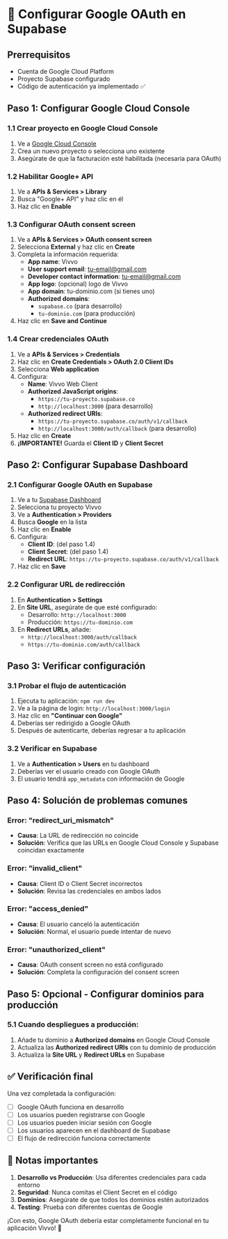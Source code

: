 # 🔑 Configurar Google OAuth en Supabase

## Prerrequisitos
- Cuenta de Google Cloud Platform
- Proyecto Supabase configurado
- Código de autenticación ya implementado ✅

## Paso 1: Configurar Google Cloud Console

### 1.1 Crear proyecto en Google Cloud Console
1. Ve a [Google Cloud Console](https://console.cloud.google.com/)
2. Crea un nuevo proyecto o selecciona uno existente
3. Asegúrate de que la facturación esté habilitada (necesaria para OAuth)

### 1.2 Habilitar Google+ API
1. Ve a **APIs & Services > Library**
2. Busca "Google+ API" y haz clic en él
3. Haz clic en **Enable**

### 1.3 Configurar OAuth consent screen
1. Ve a **APIs & Services > OAuth consent screen**
2. Selecciona **External** y haz clic en **Create**
3. Completa la información requerida:
   - **App name**: Vivvo
   - **User support email**: tu-email@gmail.com
   - **Developer contact information**: tu-email@gmail.com
   - **App logo**: (opcional) logo de Vivvo
   - **App domain**: tu-dominio.com (si tienes uno)
   - **Authorized domains**: 
     - `supabase.co` (para desarrollo)
     - `tu-dominio.com` (para producción)
4. Haz clic en **Save and Continue**

### 1.4 Crear credenciales OAuth
1. Ve a **APIs & Services > Credentials**
2. Haz clic en **Create Credentials > OAuth 2.0 Client IDs**
3. Selecciona **Web application**
4. Configura:
   - **Name**: Vivvo Web Client
   - **Authorized JavaScript origins**: 
     - `https://tu-proyecto.supabase.co`
     - `http://localhost:3000` (para desarrollo)
   - **Authorized redirect URIs**: 
     - `https://tu-proyecto.supabase.co/auth/v1/callback`
     - `http://localhost:3000/auth/callback` (para desarrollo)
5. Haz clic en **Create**
6. **¡IMPORTANTE!** Guarda el **Client ID** y **Client Secret**

## Paso 2: Configurar Supabase Dashboard

### 2.1 Configurar Google OAuth en Supabase
1. Ve a tu [Supabase Dashboard](https://app.supabase.com/)
2. Selecciona tu proyecto Vivvo
3. Ve a **Authentication > Providers**
4. Busca **Google** en la lista
5. Haz clic en **Enable**
6. Configura:
   - **Client ID**: (del paso 1.4)
   - **Client Secret**: (del paso 1.4)
   - **Redirect URL**: `https://tu-proyecto.supabase.co/auth/v1/callback`
7. Haz clic en **Save**

### 2.2 Configurar URL de redirección
1. En **Authentication > Settings**
2. En **Site URL**, asegúrate de que esté configurado:
   - Desarrollo: `http://localhost:3000`
   - Producción: `https://tu-dominio.com`
3. En **Redirect URLs**, añade:
   - `http://localhost:3000/auth/callback`
   - `https://tu-dominio.com/auth/callback`

## Paso 3: Verificar configuración

### 3.1 Probar el flujo de autenticación
1. Ejecuta tu aplicación: `npm run dev`
2. Ve a la página de login: `http://localhost:3000/login`
3. Haz clic en **"Continuar con Google"**
4. Deberías ser redirigido a Google OAuth
5. Después de autenticarte, deberías regresar a tu aplicación

### 3.2 Verificar en Supabase
1. Ve a **Authentication > Users** en tu dashboard
2. Deberías ver el usuario creado con Google OAuth
3. El usuario tendrá `app_metadata` con información de Google

## Paso 4: Solución de problemas comunes

### Error: "redirect_uri_mismatch"
- **Causa**: La URL de redirección no coincide
- **Solución**: Verifica que las URLs en Google Cloud Console y Supabase coincidan exactamente

### Error: "invalid_client"
- **Causa**: Client ID o Client Secret incorrectos
- **Solución**: Revisa las credenciales en ambos lados

### Error: "access_denied"
- **Causa**: El usuario canceló la autenticación
- **Solución**: Normal, el usuario puede intentar de nuevo

### Error: "unauthorized_client"
- **Causa**: OAuth consent screen no está configurado
- **Solución**: Completa la configuración del consent screen

## Paso 5: Opcional - Configurar dominios para producción

### 5.1 Cuando despliegues a producción:
1. Añade tu dominio a **Authorized domains** en Google Cloud Console
2. Actualiza las **Authorized redirect URIs** con tu dominio de producción
3. Actualiza la **Site URL** y **Redirect URLs** en Supabase

## ✅ Verificación final

Una vez completada la configuración:
- [ ] Google OAuth funciona en desarrollo
- [ ] Los usuarios pueden registrarse con Google
- [ ] Los usuarios pueden iniciar sesión con Google
- [ ] Los usuarios aparecen en el dashboard de Supabase
- [ ] El flujo de redirección funciona correctamente

## 📝 Notas importantes

1. **Desarrollo vs Producción**: Usa diferentes credenciales para cada entorno
2. **Seguridad**: Nunca comitas el Client Secret en el código
3. **Dominios**: Asegúrate de que todos los dominios estén autorizados
4. **Testing**: Prueba con diferentes cuentas de Google

¡Con esto, Google OAuth debería estar completamente funcional en tu aplicación Vivvo! 🎉 